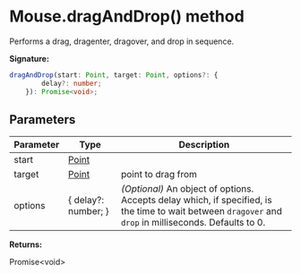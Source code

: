 # Mouse.dragAndDrop() method

Performs a drag, dragenter, dragover, and drop in sequence.

**Signature:**

```typescript
dragAndDrop(start: Point, target: Point, options?: {
        delay?: number;
    }): Promise<void>;
```

## Parameters

| Parameter | Type                          | Description                                                                                                                                                                        |
| --------- | ----------------------------- | ---------------------------------------------------------------------------------------------------------------------------------------------------------------------------------- |
| start     | [Point](./puppeteer.point.md) |                                                                                                                                                                                    |
| target    | [Point](./puppeteer.point.md) | point to drag from                                                                                                                                                                 |
| options   | { delay?: number; }           | <i>(Optional)</i> An object of options. Accepts delay which, if specified, is the time to wait between <code>dragover</code> and <code>drop</code> in milliseconds. Defaults to 0. |

**Returns:**

Promise&lt;void&gt;
